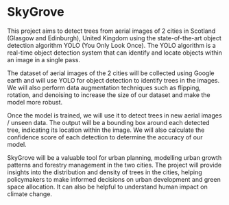 # SkyGrove

This project aims to detect trees from aerial images of 2 cities in Scotland (Glasgow and Edinburgh), United Kingdom using the state-of-the-art object detection algorithm YOLO (You Only Look Once). The YOLO algorithm is a real-time object detection system that can identify and locate objects within an image in a single pass.

The dataset of aerial images of the 2 cities will be collected using Google earth and will use YOLO for object detection to identify trees in the images. We will also perform data augmentation techniques such as flipping, rotation, and denoising to increase the size of our dataset and make the model more robust.

Once the model is trained, we will use it to detect trees in new aerial images / unseen data. The output will be a bounding box around each detected tree, indicating its location within the image. We will also calculate the confidence score of each detection to determine the accuracy of our model.

SkyGrove will be a valuable tool for urban planning, modelling urban growth patterns and forestry management in the two cities. The project will provide insights into the distribution and density of trees in the cities, helping policymakers to make informed decisions on urban development and green space allocation. It can also be helpful to understand human impact on climate change.
